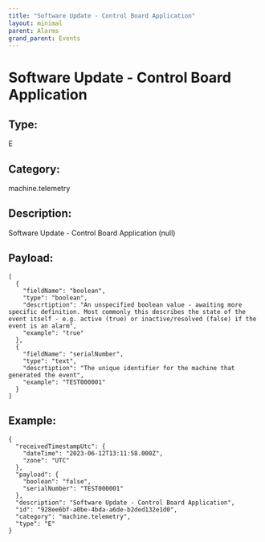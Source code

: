 ```yaml
---
title: "Software Update - Control Board Application"
layout: minimal
parent: Alarms
grand_parent: Events
---
```


# Software Update - Control Board Application

## Type:

E

## Category:

machine.telemetry

## Description: 

Software Update - Control Board Application (null)

## Payload:

```
[
  {
    "fieldName": "boolean",
    "type": "boolean",
    "descrtiption": "An unspecified boolean value - awaiting more specific definition. Most commonly this describes the state of the event itself - e.g. active (true) or inactive/resolved (false) if the event is an alarm",
    "example": "true"
  },
  {
    "fieldName": "serialNumber",
    "type": "text",
    "descrtiption": "The unique identifier for the machine that generated the event",
    "example": "TEST000001"
  }
]
```

## Example:

```
{
  "receivedTimestampUtc": {
    "dateTime": "2023-06-12T13:11:58.000Z",
    "zone": "UTC"
  },
  "payload": {
    "boolean": "false",
    "serialNumber": "TEST000001"
  },
  "description": "Software Update - Control Board Application",
  "id": "928ee6bf-a0be-4bda-a6de-b2ded132e1d0",
  "category": "machine.telemetry",
  "type": "E"
}
```
